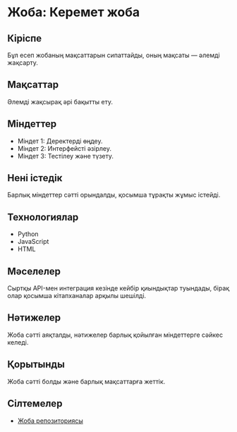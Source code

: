 

# Жоба: Керемет жоба

## Кіріспе
Бұл есеп жобаның мақсаттарын сипаттайды, оның мақсаты — әлемді жақсарту.

## Мақсаттар
Әлемді жақсырақ әрі бақытты ету.

## Міндеттер
- Міндет 1: Деректерді өңдеу.
- Міндет 2: Интерфейсті әзірлеу.
- Міндет 3: Тестілеу және түзету.

## Нені істедік
Барлық міндеттер сәтті орындалды, қосымша тұрақты жұмыс істейді.

## Технологиялар
- Python
- JavaScript
- HTML

## Мәселелер
Сыртқы API-мен интеграция кезінде кейбір қиындықтар туындады, бірақ олар қосымша кітапханалар арқылы шешілді.

## Нәтижелер
Жоба сәтті аяқталды, нәтижелер барлық қойылған міндеттерге сәйкес келеді.

## Қорытынды
Жоба сәтті болды және барлық мақсаттарға жеттік.

## Сілтемелер
- [Жоба репозиториясы](https://github.com/ваш-username/my-profile-)

